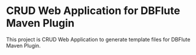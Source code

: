 CRUD Web Application for DBFlute Maven Plugin
====

This project is CRUD Web Application to generate template files for DBFlute Maven Plugin.
